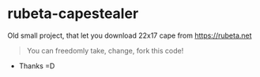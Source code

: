 # rubeta-capestealer

Old small project, that let you download 22x17 cape from https://rubeta.net

> You can freedomly take, change, fork this code!
 - Thanks =D
